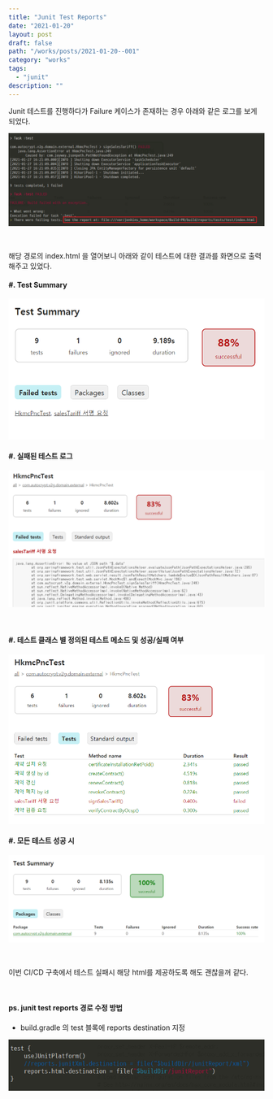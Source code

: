 ```yaml
---
title: "Junit Test Reports"
date: "2021-01-20"
layout: post
draft: false
path: "/works/posts/2021-01-20--001"
category: "works"
tags:
  - "junit"
description: ""
---
```


Junit 테스트를 진행하다가 Failure 케이스가 존재하는 경우 아래와 같은 로그를 보게 되었다.

![](./001-01.PNG)

<br>

해당 경로의 index.html 을 열어보니 아래와 같이 테스트에 대한 결과를 화면으로 출력해주고 있었다.

#### #. Test Summary
![](./001-02.PNG)

#### #.  실패된 테스트 로그

![](./001-03.PNG)

<br>

#### #.  테스트 클래스 별 정의된 테스트 메소드 및 성공/실패 여부

![](./001-04.PNG)


#### #. 모든 테스트 성공 시

![](./001-05.PNG)

<br>

이번 CI/CD 구축에서 테스트 실패시 해당 html를 제공하도록 해도 괜찮을꺼 같다.

<br>

#### ps. junit test reports 경로 수정 방법
- build.gradle 의 test 블록에 reports destination 지정

![](./001-06.PNG)
